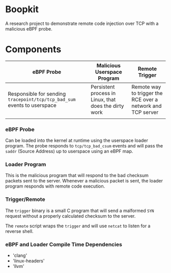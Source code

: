 # Boopkit

A research project to demonstrate remote code injection over TCP with a malicious eBPF probe.

# Components

| eBPF Probe | Malicious Userspace Program                           | Remote Trigger                                              |
|------------|-------------------------------------------------------|-------------------------------------------------------------|
| Responsible for sending `tracepoint/tcp/tcp_bad_sum` events to userspace | Persistent process in Linux, that does the dirty work | Remote way to trigger the RCE over a network and TCP server |
| |                                                       |


### eBPF Probe

Can be loaded into the kernel at runtime using the userspace loader program. 
The probe responds to `tcp/tcp_bad_csum` events and will pass the `saddr` (Source Address) up to userspace using an eBPF map.


### Loader Program

This is the malicious program that will respond to the bad checksum packets sent to the server. 
Whenever a malicious packet is sent, the loader program responds with remote code execution.


### Trigger/Remote

The `trigger` binary is a small C program that will send a malformed `SYN` request without a properly calculated checksum to the server.

The `remote` script wraps the `trigger` and will use `netcat` to listen for a reverse shell.

### eBPF and Loader Compile Time Dependencies 

 - 'clang'
 - 'linux-headers'
 - 'llvm'

